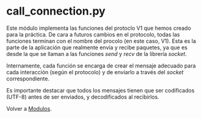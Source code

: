 # call_connection.py
Este módulo implementa las funciones del protoclo V1 que hemos creado para la práctica. De cara a futuros cambios en el protocolo, todas las funciones terminan con el nombre del procolo (en este caso, V1). Esta es la parte de la aplicación que realmente envía y recibe paquetes, ya que es desde la que se llaman a las funciones *send* y *recv* de la librería *socket*.

Internamente, cada función se encarga de crear el mensaje adecuado para cada interacción (según el protocolo) y de enviarlo a través del *socket* correspondiente.

Es importante destacar que todos los mensajes tienen que ser codificados (UTF-8) antes de ser enviados, y decodificados al recibirlos. 

Volver a [Modulos](Modulos).

